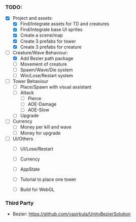 ### TODO:
- [x] Project and assets:
  - [x] Find/Integrate assets for TD and creatures
  - [x] Find/Integrate base UI sprites
  - [x] Create a scene/map
  - [x] Create 3 prefabs for tower
  - [x] Create 3 prefabs for creature
- [ ] Creature/Wave Behaviour:
  - [x] Add Bezier path package
  - [ ] Movement of creature
  - [ ] Spawn/Wave/Die system
  - [ ] Win/Lose/Restart system
- [ ] Tower Behaviour
  - [ ] Place/Spawn with visual assistant
  - [ ] Attack 
    - [ ] Pierce
    - [ ] AOE-Damage
    - [ ] AOE-Slow
  - [ ] Upgrade
- [ ] Currency
  - [ ] Money per kill and wave
  - [ ] Money for upgrade
- [ ] UI/Others
  - [ ] UI/Lose/Restart
  - [ ] Currency
  - [ ] AppState
  - [ ] Tutorial to place one tower
  - [ ] Build for WebGL


### Third Party
- Bezier: https://github.com/yasirkula/UnityBezierSolution
